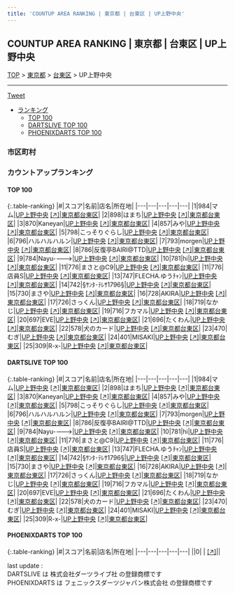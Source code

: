 ```yaml
---
title: 'COUNTUP AREA RANKING | 東京都 | 台東区 | UP上野中央'
---
```

## COUNTUP AREA RANKING | 東京都 | 台東区 | UP上野中央

[TOP](/darts/rank/) > [東京都](/darts/rank/東京都/) > [台東区](/darts/rank/東京都/台東区/) > UP上野中央

___

<a href="https://twitter.com/share?ref_src=twsrc%5Etfw" data-text="COUNTUP AREA RANKING | 東京都台東区UP上野中央" class="twitter-share-button" data-hashtags="DARTSLIVE,PHOENIXDARTS,darts,ダーツ" data-show-count="false">Tweet</a>

* [ランキング](#カウントアップランキング)
    * [TOP 100](#top-100)
    * [DARTSLIVE TOP 100](#dartslive-top-100)
    * [PHOENIXDARTS TOP 100](#phoenixdarts-top-100)

### 市区町村

<ul>

</ul>

### カウントアップランキング

#### TOP 100



{:.table-ranking}
|#|スコア|名前|店名|所在地|
|---|---|---|---|---|
|1|984|<span class="rank-name-dl">マム</span>|<a href="/darts/rank/shops/de196990745d7c15f454cb89828a1cfe.html">UP上野中央</a> <a href="https://search.dartslive.com/jp/shop/de196990745d7c15f454cb89828a1cfe">[↗]</a>|<a href="/darts/rank/東京都/台東区">東京都台東区</a>|
|2|898|<span class="rank-name-dl">はまち</span>|<a href="/darts/rank/shops/de196990745d7c15f454cb89828a1cfe.html">UP上野中央</a> <a href="https://search.dartslive.com/jp/shop/de196990745d7c15f454cb89828a1cfe">[↗]</a>|<a href="/darts/rank/東京都/台東区">東京都台東区</a>|
|3|870|<span class="rank-name-dl">Kaneyan</span>|<a href="/darts/rank/shops/de196990745d7c15f454cb89828a1cfe.html">UP上野中央</a> <a href="https://search.dartslive.com/jp/shop/de196990745d7c15f454cb89828a1cfe">[↗]</a>|<a href="/darts/rank/東京都/台東区">東京都台東区</a>|
|4|857|<span class="rank-name-dl">みや</span>|<a href="/darts/rank/shops/de196990745d7c15f454cb89828a1cfe.html">UP上野中央</a> <a href="https://search.dartslive.com/jp/shop/de196990745d7c15f454cb89828a1cfe">[↗]</a>|<a href="/darts/rank/東京都/台東区">東京都台東区</a>|
|5|798|<span class="rank-name-dl">こっそりぐらし</span>|<a href="/darts/rank/shops/de196990745d7c15f454cb89828a1cfe.html">UP上野中央</a> <a href="https://search.dartslive.com/jp/shop/de196990745d7c15f454cb89828a1cfe">[↗]</a>|<a href="/darts/rank/東京都/台東区">東京都台東区</a>|
|6|796|<span class="rank-name-dl">ハルハルハルン</span>|<a href="/darts/rank/shops/de196990745d7c15f454cb89828a1cfe.html">UP上野中央</a> <a href="https://search.dartslive.com/jp/shop/de196990745d7c15f454cb89828a1cfe">[↗]</a>|<a href="/darts/rank/東京都/台東区">東京都台東区</a>|
|7|793|<span class="rank-name-dl">morgen</span>|<a href="/darts/rank/shops/de196990745d7c15f454cb89828a1cfe.html">UP上野中央</a> <a href="https://search.dartslive.com/jp/shop/de196990745d7c15f454cb89828a1cfe">[↗]</a>|<a href="/darts/rank/東京都/台東区">東京都台東区</a>|
|8|786|<span class="rank-name-dl">反復亭BAIRI@TTD</span>|<a href="/darts/rank/shops/de196990745d7c15f454cb89828a1cfe.html">UP上野中央</a> <a href="https://search.dartslive.com/jp/shop/de196990745d7c15f454cb89828a1cfe">[↗]</a>|<a href="/darts/rank/東京都/台東区">東京都台東区</a>|
|9|784|<span class="rank-name-dl">Nayu----&gt;</span>|<a href="/darts/rank/shops/de196990745d7c15f454cb89828a1cfe.html">UP上野中央</a> <a href="https://search.dartslive.com/jp/shop/de196990745d7c15f454cb89828a1cfe">[↗]</a>|<a href="/darts/rank/東京都/台東区">東京都台東区</a>|
|10|781|<span class="rank-name-dl">hi</span>|<a href="/darts/rank/shops/de196990745d7c15f454cb89828a1cfe.html">UP上野中央</a> <a href="https://search.dartslive.com/jp/shop/de196990745d7c15f454cb89828a1cfe">[↗]</a>|<a href="/darts/rank/東京都/台東区">東京都台東区</a>|
|11|776|<span class="rank-name-dl">まさと@C9</span>|<a href="/darts/rank/shops/de196990745d7c15f454cb89828a1cfe.html">UP上野中央</a> <a href="https://search.dartslive.com/jp/shop/de196990745d7c15f454cb89828a1cfe">[↗]</a>|<a href="/darts/rank/東京都/台東区">東京都台東区</a>|
|11|776|<span class="rank-name-dl">店員S</span>|<a href="/darts/rank/shops/de196990745d7c15f454cb89828a1cfe.html">UP上野中央</a> <a href="https://search.dartslive.com/jp/shop/de196990745d7c15f454cb89828a1cfe">[↗]</a>|<a href="/darts/rank/東京都/台東区">東京都台東区</a>|
|13|747|<span class="rank-name-dl">FLECHA.ゆうﾁｬﾝ</span>|<a href="/darts/rank/shops/de196990745d7c15f454cb89828a1cfe.html">UP上野中央</a> <a href="https://search.dartslive.com/jp/shop/de196990745d7c15f454cb89828a1cfe">[↗]</a>|<a href="/darts/rank/東京都/台東区">東京都台東区</a>|
|14|742|<span class="rank-name-dl">§ｻﾝﾀ･ﾃﾚｻ1796§</span>|<a href="/darts/rank/shops/de196990745d7c15f454cb89828a1cfe.html">UP上野中央</a> <a href="https://search.dartslive.com/jp/shop/de196990745d7c15f454cb89828a1cfe">[↗]</a>|<a href="/darts/rank/東京都/台東区">東京都台東区</a>|
|15|730|<span class="rank-name-dl">まさや</span>|<a href="/darts/rank/shops/de196990745d7c15f454cb89828a1cfe.html">UP上野中央</a> <a href="https://search.dartslive.com/jp/shop/de196990745d7c15f454cb89828a1cfe">[↗]</a>|<a href="/darts/rank/東京都/台東区">東京都台東区</a>|
|16|728|<span class="rank-name-dl">AKIRA</span>|<a href="/darts/rank/shops/de196990745d7c15f454cb89828a1cfe.html">UP上野中央</a> <a href="https://search.dartslive.com/jp/shop/de196990745d7c15f454cb89828a1cfe">[↗]</a>|<a href="/darts/rank/東京都/台東区">東京都台東区</a>|
|17|726|<span class="rank-name-dl">さっくん</span>|<a href="/darts/rank/shops/de196990745d7c15f454cb89828a1cfe.html">UP上野中央</a> <a href="https://search.dartslive.com/jp/shop/de196990745d7c15f454cb89828a1cfe">[↗]</a>|<a href="/darts/rank/東京都/台東区">東京都台東区</a>|
|18|719|<span class="rank-name-dl">なかじ</span>|<a href="/darts/rank/shops/de196990745d7c15f454cb89828a1cfe.html">UP上野中央</a> <a href="https://search.dartslive.com/jp/shop/de196990745d7c15f454cb89828a1cfe">[↗]</a>|<a href="/darts/rank/東京都/台東区">東京都台東区</a>|
|19|716|<span class="rank-name-dl">フカマル</span>|<a href="/darts/rank/shops/de196990745d7c15f454cb89828a1cfe.html">UP上野中央</a> <a href="https://search.dartslive.com/jp/shop/de196990745d7c15f454cb89828a1cfe">[↗]</a>|<a href="/darts/rank/東京都/台東区">東京都台東区</a>|
|20|697|<span class="rank-name-dl">EVE</span>|<a href="/darts/rank/shops/de196990745d7c15f454cb89828a1cfe.html">UP上野中央</a> <a href="https://search.dartslive.com/jp/shop/de196990745d7c15f454cb89828a1cfe">[↗]</a>|<a href="/darts/rank/東京都/台東区">東京都台東区</a>|
|21|696|<span class="rank-name-dl">たくわん</span>|<a href="/darts/rank/shops/de196990745d7c15f454cb89828a1cfe.html">UP上野中央</a> <a href="https://search.dartslive.com/jp/shop/de196990745d7c15f454cb89828a1cfe">[↗]</a>|<a href="/darts/rank/東京都/台東区">東京都台東区</a>|
|22|578|<span class="rank-name-dl">犬のカード</span>|<a href="/darts/rank/shops/de196990745d7c15f454cb89828a1cfe.html">UP上野中央</a> <a href="https://search.dartslive.com/jp/shop/de196990745d7c15f454cb89828a1cfe">[↗]</a>|<a href="/darts/rank/東京都/台東区">東京都台東区</a>|
|23|470|<span class="rank-name-dl">むぎ</span>|<a href="/darts/rank/shops/de196990745d7c15f454cb89828a1cfe.html">UP上野中央</a> <a href="https://search.dartslive.com/jp/shop/de196990745d7c15f454cb89828a1cfe">[↗]</a>|<a href="/darts/rank/東京都/台東区">東京都台東区</a>|
|24|401|<span class="rank-name-dl">MISAKI</span>|<a href="/darts/rank/shops/de196990745d7c15f454cb89828a1cfe.html">UP上野中央</a> <a href="https://search.dartslive.com/jp/shop/de196990745d7c15f454cb89828a1cfe">[↗]</a>|<a href="/darts/rank/東京都/台東区">東京都台東区</a>|
|25|309|<span class="rank-name-dl">R-x-</span>|<a href="/darts/rank/shops/de196990745d7c15f454cb89828a1cfe.html">UP上野中央</a> <a href="https://search.dartslive.com/jp/shop/de196990745d7c15f454cb89828a1cfe">[↗]</a>|<a href="/darts/rank/東京都/台東区">東京都台東区</a>|


#### DARTSLIVE TOP 100



{:.table-ranking}
|#|スコア|名前|店名|所在地|
|---|---|---|---|---|
|1|984|<span class="rank-name-dl">マム</span>|<a href="/darts/rank/shops/de196990745d7c15f454cb89828a1cfe.html">UP上野中央</a> <a href="https://search.dartslive.com/jp/shop/de196990745d7c15f454cb89828a1cfe">[↗]</a>|<a href="/darts/rank/東京都/台東区">東京都台東区</a>|
|2|898|<span class="rank-name-dl">はまち</span>|<a href="/darts/rank/shops/de196990745d7c15f454cb89828a1cfe.html">UP上野中央</a> <a href="https://search.dartslive.com/jp/shop/de196990745d7c15f454cb89828a1cfe">[↗]</a>|<a href="/darts/rank/東京都/台東区">東京都台東区</a>|
|3|870|<span class="rank-name-dl">Kaneyan</span>|<a href="/darts/rank/shops/de196990745d7c15f454cb89828a1cfe.html">UP上野中央</a> <a href="https://search.dartslive.com/jp/shop/de196990745d7c15f454cb89828a1cfe">[↗]</a>|<a href="/darts/rank/東京都/台東区">東京都台東区</a>|
|4|857|<span class="rank-name-dl">みや</span>|<a href="/darts/rank/shops/de196990745d7c15f454cb89828a1cfe.html">UP上野中央</a> <a href="https://search.dartslive.com/jp/shop/de196990745d7c15f454cb89828a1cfe">[↗]</a>|<a href="/darts/rank/東京都/台東区">東京都台東区</a>|
|5|798|<span class="rank-name-dl">こっそりぐらし</span>|<a href="/darts/rank/shops/de196990745d7c15f454cb89828a1cfe.html">UP上野中央</a> <a href="https://search.dartslive.com/jp/shop/de196990745d7c15f454cb89828a1cfe">[↗]</a>|<a href="/darts/rank/東京都/台東区">東京都台東区</a>|
|6|796|<span class="rank-name-dl">ハルハルハルン</span>|<a href="/darts/rank/shops/de196990745d7c15f454cb89828a1cfe.html">UP上野中央</a> <a href="https://search.dartslive.com/jp/shop/de196990745d7c15f454cb89828a1cfe">[↗]</a>|<a href="/darts/rank/東京都/台東区">東京都台東区</a>|
|7|793|<span class="rank-name-dl">morgen</span>|<a href="/darts/rank/shops/de196990745d7c15f454cb89828a1cfe.html">UP上野中央</a> <a href="https://search.dartslive.com/jp/shop/de196990745d7c15f454cb89828a1cfe">[↗]</a>|<a href="/darts/rank/東京都/台東区">東京都台東区</a>|
|8|786|<span class="rank-name-dl">反復亭BAIRI@TTD</span>|<a href="/darts/rank/shops/de196990745d7c15f454cb89828a1cfe.html">UP上野中央</a> <a href="https://search.dartslive.com/jp/shop/de196990745d7c15f454cb89828a1cfe">[↗]</a>|<a href="/darts/rank/東京都/台東区">東京都台東区</a>|
|9|784|<span class="rank-name-dl">Nayu----&gt;</span>|<a href="/darts/rank/shops/de196990745d7c15f454cb89828a1cfe.html">UP上野中央</a> <a href="https://search.dartslive.com/jp/shop/de196990745d7c15f454cb89828a1cfe">[↗]</a>|<a href="/darts/rank/東京都/台東区">東京都台東区</a>|
|10|781|<span class="rank-name-dl">hi</span>|<a href="/darts/rank/shops/de196990745d7c15f454cb89828a1cfe.html">UP上野中央</a> <a href="https://search.dartslive.com/jp/shop/de196990745d7c15f454cb89828a1cfe">[↗]</a>|<a href="/darts/rank/東京都/台東区">東京都台東区</a>|
|11|776|<span class="rank-name-dl">まさと@C9</span>|<a href="/darts/rank/shops/de196990745d7c15f454cb89828a1cfe.html">UP上野中央</a> <a href="https://search.dartslive.com/jp/shop/de196990745d7c15f454cb89828a1cfe">[↗]</a>|<a href="/darts/rank/東京都/台東区">東京都台東区</a>|
|11|776|<span class="rank-name-dl">店員S</span>|<a href="/darts/rank/shops/de196990745d7c15f454cb89828a1cfe.html">UP上野中央</a> <a href="https://search.dartslive.com/jp/shop/de196990745d7c15f454cb89828a1cfe">[↗]</a>|<a href="/darts/rank/東京都/台東区">東京都台東区</a>|
|13|747|<span class="rank-name-dl">FLECHA.ゆうﾁｬﾝ</span>|<a href="/darts/rank/shops/de196990745d7c15f454cb89828a1cfe.html">UP上野中央</a> <a href="https://search.dartslive.com/jp/shop/de196990745d7c15f454cb89828a1cfe">[↗]</a>|<a href="/darts/rank/東京都/台東区">東京都台東区</a>|
|14|742|<span class="rank-name-dl">§ｻﾝﾀ･ﾃﾚｻ1796§</span>|<a href="/darts/rank/shops/de196990745d7c15f454cb89828a1cfe.html">UP上野中央</a> <a href="https://search.dartslive.com/jp/shop/de196990745d7c15f454cb89828a1cfe">[↗]</a>|<a href="/darts/rank/東京都/台東区">東京都台東区</a>|
|15|730|<span class="rank-name-dl">まさや</span>|<a href="/darts/rank/shops/de196990745d7c15f454cb89828a1cfe.html">UP上野中央</a> <a href="https://search.dartslive.com/jp/shop/de196990745d7c15f454cb89828a1cfe">[↗]</a>|<a href="/darts/rank/東京都/台東区">東京都台東区</a>|
|16|728|<span class="rank-name-dl">AKIRA</span>|<a href="/darts/rank/shops/de196990745d7c15f454cb89828a1cfe.html">UP上野中央</a> <a href="https://search.dartslive.com/jp/shop/de196990745d7c15f454cb89828a1cfe">[↗]</a>|<a href="/darts/rank/東京都/台東区">東京都台東区</a>|
|17|726|<span class="rank-name-dl">さっくん</span>|<a href="/darts/rank/shops/de196990745d7c15f454cb89828a1cfe.html">UP上野中央</a> <a href="https://search.dartslive.com/jp/shop/de196990745d7c15f454cb89828a1cfe">[↗]</a>|<a href="/darts/rank/東京都/台東区">東京都台東区</a>|
|18|719|<span class="rank-name-dl">なかじ</span>|<a href="/darts/rank/shops/de196990745d7c15f454cb89828a1cfe.html">UP上野中央</a> <a href="https://search.dartslive.com/jp/shop/de196990745d7c15f454cb89828a1cfe">[↗]</a>|<a href="/darts/rank/東京都/台東区">東京都台東区</a>|
|19|716|<span class="rank-name-dl">フカマル</span>|<a href="/darts/rank/shops/de196990745d7c15f454cb89828a1cfe.html">UP上野中央</a> <a href="https://search.dartslive.com/jp/shop/de196990745d7c15f454cb89828a1cfe">[↗]</a>|<a href="/darts/rank/東京都/台東区">東京都台東区</a>|
|20|697|<span class="rank-name-dl">EVE</span>|<a href="/darts/rank/shops/de196990745d7c15f454cb89828a1cfe.html">UP上野中央</a> <a href="https://search.dartslive.com/jp/shop/de196990745d7c15f454cb89828a1cfe">[↗]</a>|<a href="/darts/rank/東京都/台東区">東京都台東区</a>|
|21|696|<span class="rank-name-dl">たくわん</span>|<a href="/darts/rank/shops/de196990745d7c15f454cb89828a1cfe.html">UP上野中央</a> <a href="https://search.dartslive.com/jp/shop/de196990745d7c15f454cb89828a1cfe">[↗]</a>|<a href="/darts/rank/東京都/台東区">東京都台東区</a>|
|22|578|<span class="rank-name-dl">犬のカード</span>|<a href="/darts/rank/shops/de196990745d7c15f454cb89828a1cfe.html">UP上野中央</a> <a href="https://search.dartslive.com/jp/shop/de196990745d7c15f454cb89828a1cfe">[↗]</a>|<a href="/darts/rank/東京都/台東区">東京都台東区</a>|
|23|470|<span class="rank-name-dl">むぎ</span>|<a href="/darts/rank/shops/de196990745d7c15f454cb89828a1cfe.html">UP上野中央</a> <a href="https://search.dartslive.com/jp/shop/de196990745d7c15f454cb89828a1cfe">[↗]</a>|<a href="/darts/rank/東京都/台東区">東京都台東区</a>|
|24|401|<span class="rank-name-dl">MISAKI</span>|<a href="/darts/rank/shops/de196990745d7c15f454cb89828a1cfe.html">UP上野中央</a> <a href="https://search.dartslive.com/jp/shop/de196990745d7c15f454cb89828a1cfe">[↗]</a>|<a href="/darts/rank/東京都/台東区">東京都台東区</a>|
|25|309|<span class="rank-name-dl">R-x-</span>|<a href="/darts/rank/shops/de196990745d7c15f454cb89828a1cfe.html">UP上野中央</a> <a href="https://search.dartslive.com/jp/shop/de196990745d7c15f454cb89828a1cfe">[↗]</a>|<a href="/darts/rank/東京都/台東区">東京都台東区</a>|


#### PHOENIXDARTS TOP 100



{:.table-ranking}
|#|スコア|名前|店名|所在地|
|---|---|---|---|---|
||0|<span class="rank-name-dl"> </span>|<a href="/darts/rank/shops/.html"></a> <a href="">[↗]</a>|<a href="/darts/rank//"></a>|


<div class="footer border-top border-gray-light mt-5 pt-3 text-right text-gray">
    last update : <span style="font-weight: italic" id="foot_last_modified"></span><br />
    DARTSLIVE は 株式会社ダーツライブ社 の登録商標です<br />
    PHOENIXDARTS は フェニックスダーツジャパン株式会社 の登録商標です<br />
</div>

<script src="https://cdnjs.cloudflare.com/ajax/libs/jquery.tablesorter/2.31.3/js/jquery.tablesorter.min.js" integrity="sha512-qzgd5cYSZcosqpzpn7zF2ZId8f/8CHmFKZ8j7mU4OUXTNRd5g+ZHBPsgKEwoqxCtdQvExE5LprwwPAgoicguNg==" crossorigin="anonymous" referrerpolicy="no-referrer"></script>
<link rel="stylesheet" href="https://cdnjs.cloudflare.com/ajax/libs/jquery.tablesorter/2.31.3/css/theme.default.min.css" integrity="sha512-wghhOJkjQX0Lh3NSWvNKeZ0ZpNn+SPVXX1Qyc9OCaogADktxrBiBdKGDoqVUOyhStvMBmJQ8ZdMHiR3wuEq8+w==" crossorigin="anonymous" referrerpolicy="no-referrer" />
<script>
$(function() {
    $(".table-ranking").tablesorter({sortList:[[0, 0]]});
    $("#foot_last_modified").text(formatDate(new Date(document.lastModified), 'yyyy-MM-dd HH:mm:ss'));
});
</script>

<script async src="https://platform.twitter.com/widgets.js" charset="utf-8"></script>